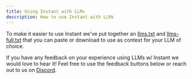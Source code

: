 ```yaml
---
title: Using Instant with LLMs
description: How to use Instant with LLMs
---
```


To make it easier to use Instant we've put together an [llms.txt](/llms.txt) and
[llms-full.txt](/llms-full.txt) that you can paste or download to use as context for your LLM of choice.

If you have any feedback on your experience using LLMs w/ Instant we would love
to hear it! Feel free to use the feedback buttons below or reach out to us on
[Discord](https://discord.com/invite/VU53p7uQcE).
